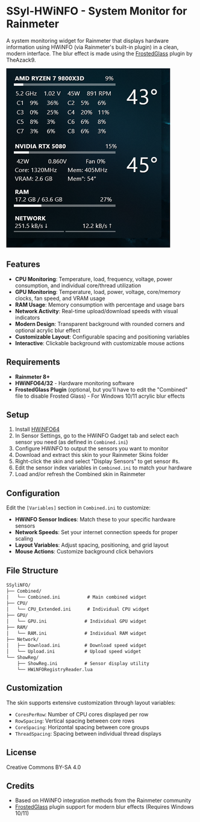 # SSyl-HWiNFO - System Monitor for Rainmeter

A system monitoring widget for Rainmeter that displays hardware information using HWiNFO (via Rainmeter's built-in plugin) in a clean, modern interface. The blur effect is made using the [FrostedGlass](https://github.com/TheAzack9/FrostedGlass) plugin by TheAzack9.

![SSyl-HWiNFO Preview](SSylHWiNFO-Preview.png)

## Features

- **CPU Monitoring**: Temperature, load, frequency, voltage, power consumption, and individual core/thread utilization
- **GPU Monitoring**: Temperature, load, power, voltage, core/memory clocks, fan speed, and VRAM usage  
- **RAM Usage**: Memory consumption with percentage and usage bars
- **Network Activity**: Real-time upload/download speeds with visual indicators
- **Modern Design**: Transparent background with rounded corners and optional acrylic blur effect
- **Customizable Layout**: Configurable spacing and positioning variables
- **Interactive**: Clickable background with customizable mouse actions

## Requirements

- **Rainmeter 8+**
- **HWiNFO64/32** - Hardware monitoring software
- **FrostedGlass Plugin** (optional, but you'll have to edit the "Combined" file to disable Frosted Glass) - For Windows 10/11 acrylic blur effects

## Setup

1. Install [HWiNFO64](https://www.hwinfo.com/)
2. In Sensor Settings, go to the HWiNFO Gadget tab and select each sensor you need (as defined in `Combined.ini`)
2. Configure HWiNFO to output the sensors you want to monitor
3. Download and extract this skin to your Rainmeter Skins folder
4. Right-click the skin and select "Display Sensors" to get sensor #s.
5. Edit the sensor index variables in `Combined.ini` to match your hardware
6. Load and/or refresh the Combined skin in Rainmeter

## Configuration

Edit the `[Variables]` section in `Combined.ini` to customize:

- **HWiNFO Sensor Indices**: Match these to your specific hardware sensors
- **Network Speeds**: Set your internet connection speeds for proper scaling
- **Layout Variables**: Adjust spacing, positioning, and grid layout
- **Mouse Actions**: Customize background click behaviors

## File Structure

```
SSyliNFO/
├── Combined/
│   └── Combined.ini          # Main combined widget
├── CPU/
│   └── CPU_Extended.ini      # Individual CPU widget  
├── GPU/
│   └── GPU.ini              # Individual GPU widget
├── RAM/
│   └── RAM.ini              # Individual RAM widget
├── Network/
│   ├── Download.ini         # Download speed widget
│   └── Upload.ini           # Upload speed widget
└── ShowReg/
    ├── ShowReg.ini          # Sensor display utility
    └── HWiNFORegistryReader.lua
```

## Customization

The skin supports extensive customization through layout variables:
- `CoresPerRow`: Number of CPU cores displayed per row
- `RowSpacing`: Vertical spacing between core rows  
- `CoreSpacing`: Horizontal spacing between core groups
- `ThreadSpacing`: Spacing between individual thread displays

## License

Creative Commons BY-SA 4.0

## Credits

- Based on HWiNFO integration methods from the Rainmeter community
- [FrostedGlass](https://github.com/TheAzack9/FrostedGlass) plugin support for modern blur effects (Requires Windows 10/11)